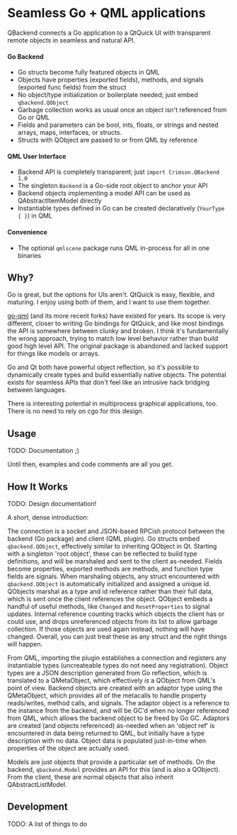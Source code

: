 # Seamless Go + QML applications

QBackend connects a Go application to a QtQuick UI with transparent remote objects in seamless and natural API.

#### Go Backend
* Go structs become fully featured objects in QML
* Objects have properties (exported fields), methods, and signals (exported func fields) from the struct
* No object/type initialization or boilerplate needed; just embed `qbackend.QObject`
* Garbage collection works as usual once an object isn't referenced from Go or QML
* Fields and parameters can be bool, ints, floats, or strings and nested arrays, maps, interfaces, or structs.
* Structs with QObject are passed to or from QML by reference

#### QML User Interface
* Backend API is completely transparent; just `import Crimson.QBackend 1.0`
* The singleton `Backend` is a Go-side root object to anchor your API
* Backend objects implementing a model API can be used as QAbstractItemModel directly
* Instantiable types defined in Go can be created declaratively (`YourType { }`) in QML

#### Convenience
* The optional `qmlscene` package runs QML in-process for all in one binaries

## Why?

Go is great, but the options for UIs aren't. QtQuick is easy, flexible, and maturing. I enjoy using both of them, and I want to use them together.

[go-qml](https://github.com/go-qml/qml) (and its more recent forks) have existed for years. Its scope is very different, closer to writing Go bindings for QtQuick, and like most bindings the API is somewhere between clunky and broken. I think it's fundamentally the wrong approach, trying to match low level behavior rather than build good high level API. The original package is abandoned and lacked support for things like models or arrays.

Go and Qt both have powerful object reflection, so it's possible to dynamically create types and build essentially native objects. The potential exists for seamless APIs that don't feel like an intrusive hack bridging between languages.

There is interesting potential in multiprocess graphical applications, too. There is no need to rely on cgo for this design.

## Usage

TODO: Documentation ;)

Until then, examples and code comments are all you get.

## How It Works

TODO: Design documentation!

A short, dense introduction:

The connection is a socket and JSON-based RPCish protocol between the backend (Go package) and client (QML plugin). Go structs embed `qbackend.QObject`, effectively similar to inheriting QObject in Qt. Starting with a singleton 'root object', these can be reflected to build type definitions, and will be marshaled and sent to the client as-needed. Fields become properties, exported methods are methods, and function type fields are signals. When marshaling objects, any struct encountered with `qbackend.QObject` is automatically initialized and assigned a unique id. QObjects marshal as a type and id reference rather than their full data, which is sent once the client references the object. QObject embeds a handful of useful methods, like `Changed` and `ResetProperties` to signal updates. Internal reference counting tracks which objects the client has or could use, and drops unreferenced objects from its list to allow garbage collection. If those objects are used again instead, nothing will have changed. Overall, you can just treat these as any struct and the right things will happen.

From QML, importing the plugin establishes a connection and registers any instantiable types (uncreateable types do not need any registration). Object types are a JSON description generated from Go reflection, which is translated to a QMetaObject, which effectively _is_ a QObject from QML's point of view. Backend objects are created with an adaptor type using the QMetaObject, which provides all of the metacalls to handle property reads/writes, method calls, and signals. The adaptor object is a reference to the instance from the backend, and will be GC'd when no longer referenced from QML, which allows the backend object to be freed by Go GC. Adaptors are created (and objects referenced) as-needed when an 'object ref' is encountered in data being returned to QML, but initially have a type description with no data. Object data is populated just-in-time when properties of the object are actually used.

Models are just objects that provide a particular set of methods. On the backend, `qbackend.Model` provides an API for this (and is also a QObject). From the client, these are normal objects that also inherit QAbstractListModel.

## Development

TODO: A list of things to do

